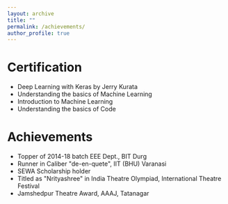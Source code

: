 ```yaml
---
layout: archive
title: ""
permalink: /achievements/
author_profile: true
---
```


Certification
======

* Deep Learning with Keras by Jerry Kurata
* Understanding the basics of Machine Learning
* Introduction to Machine Learning
* Understanding the basics of Code

Achievements
======

* Topper of 2014-18 batch EEE Dept., BIT Durg
* Runner in Caliber "de-en-quete", IIT (BHU) Varanasi
* SEWA Scholarship holder
* Titled as "Nrityashree" in India Theatre Olympiad, International Theatre Festival
* Jamshedpur Theatre Award, AAAJ, Tatanagar
